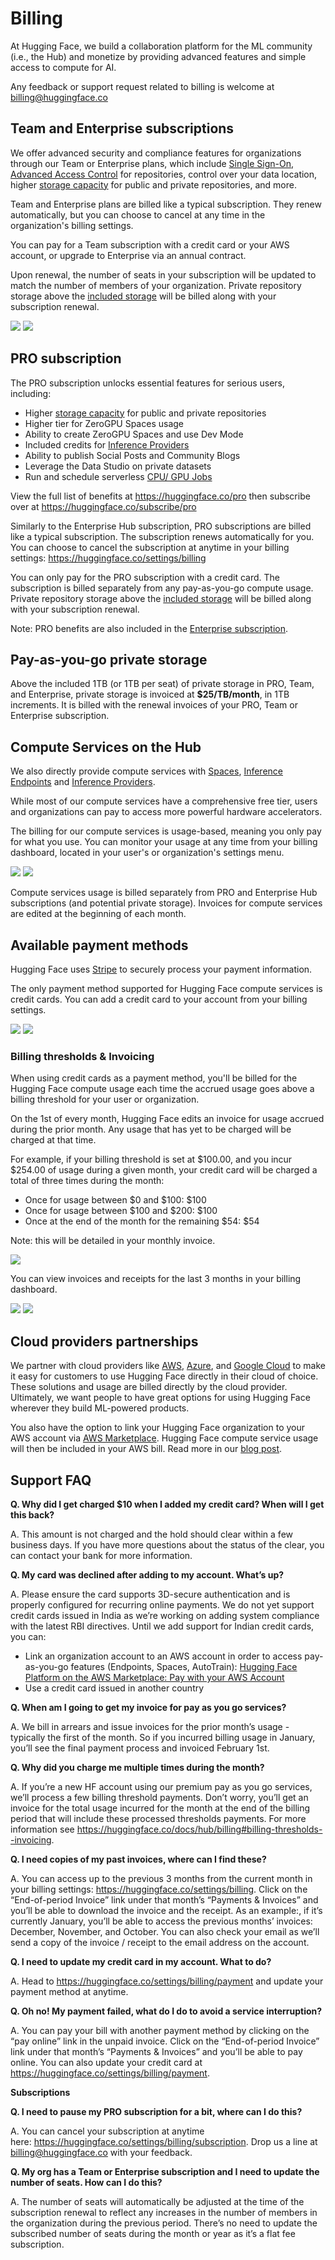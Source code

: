 # Billing

At Hugging Face, we build a collaboration platform for the ML community (i.e., the Hub) and monetize by providing advanced features and simple access to compute for AI.

Any feedback or support request related to billing is welcome at billing@huggingface.co

## Team and Enterprise subscriptions

We offer advanced security and compliance features for organizations through our Team or Enterprise plans, which include [Single Sign-On](./enterprise-sso), [Advanced Access Control](./enterprise-hub-resource-groups) for repositories, control over your data location, higher [storage capacity](./storage-limits) for public and private repositories, and more.

Team and Enterprise plans are billed like a typical subscription. They renew automatically, but you can choose to cancel at any time in the organization's billing settings.

You can pay for a Team subscription with a credit card or your AWS account, or upgrade to Enterprise via an annual contract.

Upon renewal, the number of seats in your subscription will be updated to match the number of members of your organization.
Private repository storage above the [included storage](./storage-limits) will be billed along with your subscription renewal.


<div class="flex justify-center">
	<img class="block dark:hidden" src="https://huggingface.co/datasets/huggingface/documentation-images/resolve/main/hub/billing/enterprise-sub-light.png"/>
	<img class="hidden dark:block" src="https://huggingface.co/datasets/huggingface/documentation-images/resolve/main/hub/billing/enterprise-sub-dark.png"/>
</div>

## PRO subscription

The PRO subscription unlocks essential features for serious users, including:

- Higher [storage capacity](./storage-limits) for public and private repositories
- Higher tier for ZeroGPU Spaces usage
- Ability to create ZeroGPU Spaces and use Dev Mode
- Included credits for [Inference Providers](/docs/inference-providers/)
- Ability to publish Social Posts and Community Blogs
- Leverage the Data Studio on private datasets
- Run and schedule serverless [CPU/ GPU Jobs](https://huggingface.co/docs/huggingface_hub/en/guides/jobs)

View the full list of benefits at https://huggingface.co/pro then subscribe over at https://huggingface.co/subscribe/pro

Similarly to the Enterprise Hub subscription, PRO subscriptions are billed like a typical subscription. The subscription renews automatically for you. You can choose to cancel the subscription at anytime in your billing settings: https://huggingface.co/settings/billing

You can only pay for the PRO subscription with a credit card. The subscription is billed separately from any pay-as-you-go compute usage.
Private repository storage above the [included storage](./storage-limits) will be billed along with your subscription renewal.

Note: PRO benefits are also included in the [Enterprise subscription](https://huggingface.co/enterprise).

## Pay-as-you-go private storage 

Above the included 1TB (or 1TB per seat) of private storage in PRO, Team, and Enterprise, private storage is invoiced at **$25/TB/month**, in 1TB increments.
It is billed with the renewal invoices of your PRO, Team or Enterprise subscription.


## Compute Services on the Hub

We also directly provide compute services with [Spaces](./spaces), [Inference Endpoints](https://huggingface.co/docs/inference-endpoints/index) and [Inference Providers](https://huggingface.co/docs/inference-providers/index).

While most of our compute services have a comprehensive free tier, users and organizations can pay to access more powerful hardware accelerators.

The billing for our compute services is usage-based, meaning you only pay for what you use. You can monitor your usage at any time from your billing dashboard, located in your user's or organization's settings menu.

<div class="flex justify-center">
	<img class="block dark:hidden" src="https://huggingface.co/datasets/huggingface/documentation-images/resolve/main/hub/billing/billing-dashboard-light.png"/>
	<img class="hidden dark:block" src="https://huggingface.co/datasets/huggingface/documentation-images/resolve/main/hub/billing/billing-dashboard-dark.png"/>
</div>

Compute services usage is billed separately from PRO and Enterprise Hub subscriptions (and potential private storage).
Invoices for compute services are edited at the beginning of each month.

## Available payment methods

Hugging Face uses [Stripe](https://stripe.com) to securely process your payment information.

The only payment method supported for Hugging Face compute services is credit cards.
You can add a credit card to your account from your billing settings.

<div class="flex justify-center">
	<img class="block dark:hidden" src="https://huggingface.co/datasets/huggingface/documentation-images/resolve/main/hub/billing/payment-method-light.png"/>
	<img class="hidden dark:block" src="https://huggingface.co/datasets/huggingface/documentation-images/resolve/main/hub/billing/payment-method-dark.png"/>
</div>


### Billing thresholds & Invoicing

When using credit cards as a payment method, you'll be billed for the Hugging Face compute usage each time the accrued usage goes above a billing threshold for your user or organization.

On the 1st of every month, Hugging Face edits an invoice for usage accrued during the prior month. Any usage that has yet to be charged will be charged at that time.

For example, if your billing threshold is set at $100.00, and you incur $254.00 of usage during a given month, your credit card will be charged a total of three times during the month:
- Once for usage between $0 and $100: $100
- Once for usage between $100 and $200: $100
- Once at the end of the month for the remaining $54: $54  

Note: this will be detailed in your monthly invoice.

<div class="flex justify-center">
	<img class="block" src="https://huggingface.co/datasets/huggingface/documentation-images/resolve/main/hub/billing/explain-threshold.png "/>
</div>

You can view invoices and receipts for the last 3 months in your billing dashboard.

<div class="flex justify-center">
	<img class="block dark:hidden" src="https://huggingface.co/datasets/huggingface/documentation-images/resolve/main/hub/billing/threshold-payments-light.png "/>
	<img class="hidden dark:block" src="https://huggingface.co/datasets/huggingface/documentation-images/resolve/main/hub/billing/threshold-payments-dark.png"/>
</div>

## Cloud providers partnerships

We partner with cloud providers like [AWS](https://huggingface.co/blog/aws-partnership), [Azure](https://huggingface.co/blog/hugging-face-endpoints-on-azure),
and [Google Cloud](https://huggingface.co/blog/llama31-on-vertex-ai) to make it easy for customers to use Hugging Face directly in their cloud of choice.
These solutions and usage are billed directly by the cloud provider. Ultimately, we want people to have great options for using Hugging Face wherever they
build ML-powered products.

You also have the option to link your Hugging Face organization to your AWS account via [AWS Marketplace](https://aws.amazon.com/marketplace/pp/prodview-n6vsyhdjkfng2).
Hugging Face compute service usage will then be included in your AWS bill. Read more in our [blog post](https://huggingface.co/blog/aws-marketplace).

## Support FAQ 

**Q. Why did I get charged $10 when I added my credit card? When will I get this back?**

A. This amount is not charged and the hold should clear within a few business days. If you have more questions about the status of the clear, you can contact your bank for more information. 

**Q. My card was declined after adding to my account. What’s up?**

A. Please ensure the card supports 3D-secure authentication and is properly configured for recurring online payments. We do not yet support credit cards issued in India as we’re working on adding system compliance with the latest RBI directives. Until we add support for Indian credit cards, you can:
* Link an organization account to an AWS account in order to access pay-as-you-go features (Endpoints, Spaces, AutoTrain): [Hugging Face Platform on the AWS Marketplace: Pay with your AWS Account](https://huggingface.co/blog/aws-marketplace)
* Use a credit card issued in another country

**Q. When am I going to get my invoice for pay as you go services?**

A. We bill in arrears and issue invoices for the prior month’s usage - typically the first of the month. So if you incurred billing usage in January, you’ll see the final payment process and invoiced February 1st.

**Q. Why did you charge me multiple times during the month?**

A. If you’re a new HF account using our premium pay as you go services, we’ll process a few billing threshold payments. Don’t worry, you’ll get an invoice for the total usage incurred for the month at the end of the billing period that will include these processed thresholds payments. For more information see https://huggingface.co/docs/hub/billing#billing-thresholds--invoicing.

**Q. I need copies of my past invoices, where can I find these?**

A. You can access up to the previous 3 months from the current month in your billing settings: https://huggingface.co/settings/billing. Click on the “End-of-period Invoice” link under that month’s “Payments & Invoices” and you’ll be able to download the invoice and the receipt. As an example:, if it’s currently January, you’ll be able to access the previous months’ invoices: December, November, and October. You can also check your email as we’ll send a copy of the invoice / receipt to the email address on the account. 

**Q. I need to update my credit card in my account. What to do?**

A. Head to https://huggingface.co/settings/billing/payment and update your payment method at anytime. 

**Q. Oh no! My payment failed, what do I do to avoid a service interruption?**

A. You can pay your bill with another payment method by clicking on the “pay online” link in the unpaid invoice. Click on the “End-of-period Invoice” link under that month’s “Payments & Invoices” and you’ll be able to pay online. You can also update your credit card at https://huggingface.co/settings/billing/payment.

**Subscriptions**

**Q. I need to pause my PRO subscription for a bit, where can I do this?**

A. You can cancel your subscription at anytime here: https://huggingface.co/settings/billing/subscription. 
Drop us a line at billing@huggingface.co with your feedback.

**Q. My org has a Team or Enterprise subscription and I need to update the number of seats. How can I do this?**

A. The number of seats will automatically be adjusted at the time of the subscription renewal to reflect any increases in the number of members in the organization during the previous period. There’s no need to update the subscribed number of seats during the month or year as it’s a flat fee subscription.

